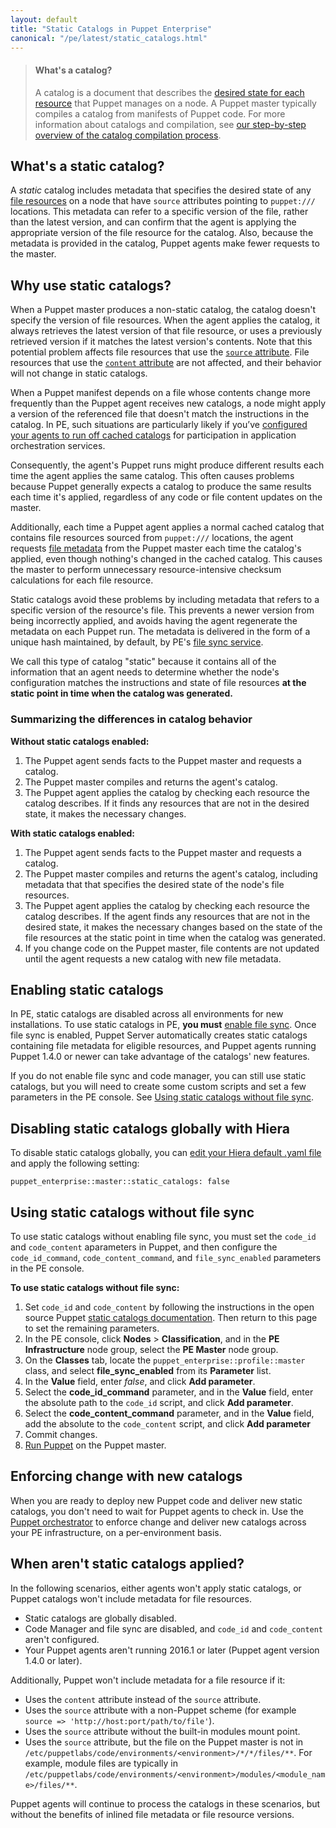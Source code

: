 ```yaml
---
layout: default
title: "Static Catalogs in Puppet Enterprise"
canonical: "/pe/latest/static_catalogs.html"
---
```


> #### What's a catalog?
>
> A catalog is a document that describes the [desired state for each resource]({{puppet}}/lang_resources.html) that Puppet manages on a node. A Puppet master typically compiles a catalog from manifests of Puppet code. For more information about catalogs and compilation, see [our step-by-step overview of the catalog compilation process]({{puppet}}/subsystem_catalog_compilation.html).

## What's a static catalog?

A *static* catalog includes metadata that specifies the desired state of any [file resources]({{puppet}}/types/file.html) on a node that have `source` attributes pointing to `puppet:///` locations. This metadata can refer to a specific version of the file, rather than the latest version, and can confirm that the agent is applying the appropriate version of the file resource for the catalog. Also, because the metadata is provided in the catalog, Puppet agents make fewer requests to the master.

## Why use static catalogs?

When a Puppet master produces a non-static catalog, the catalog doesn't specify the version of file resources. When the agent applies the catalog, it always retrieves the latest version of that file resource, or uses a previously retrieved version if it matches the latest version's contents. Note that this potential problem affects file resources that use the [`source` attribute]({{puppet}}/types/file.html#file-attribute-source). File resources that use the [`content` attribute]({{puppet}}/types/file.html#file-attribute-content) are not affected, and their behavior will not change in static catalogs.

When a Puppet manifest depends on a file whose contents change more frequently than the Puppet agent receives new catalogs, a node might apply a version of the referenced file that doesn't match the instructions in the catalog. In PE, such situations are particularly likely if you’ve [configured your agents to run off cached catalogs](./orchestrator_install.html#prepare-your-agents-for-orchestration-services) for participation in application orchestration services.

Consequently, the agent's Puppet runs might produce different results each time the agent applies the same catalog. This often causes problems because Puppet generally expects a catalog to produce the same results each time it's applied, regardless of any code or file content updates on the master.

Additionally, each time a Puppet agent applies a normal cached catalog that contains file resources sourced from `puppet:///` locations, the agent requests [file metadata]({{puppet}}/http_api/http_file_metadata.html) from the Puppet master each time the catalog's applied, even though nothing's changed in the cached catalog. This causes the master to perform unnecessary resource-intensive checksum calculations for each file resource.

Static catalogs avoid these problems by including metadata that refers to a specific version of the resource's file. This prevents a newer version from being incorrectly applied, and avoids having the agent regenerate the metadata on each Puppet run. The metadata is delivered in the form of a unique hash maintained, by default, by PE's [file sync service](./cmgmt_filesync.html).

We call this type of catalog "static" because it contains all of the information that an agent needs to determine whether the node's configuration matches the instructions and state of file resources **at the static point in time when the catalog was generated.**

### Summarizing the differences in catalog behavior

**Without static catalogs enabled:**

1. The Puppet agent sends facts to the Puppet master and requests a catalog.
2. The Puppet master compiles and returns the agent's catalog.
3. The Puppet agent applies the catalog by checking each resource the catalog describes. If it finds any resources that are not in the desired state, it makes the necessary changes.

**With static catalogs enabled:**

1. The Puppet agent sends facts to the Puppet master and requests a catalog.
2. The Puppet master compiles and returns the agent's catalog, including metadata that that specifies the desired state of the node's file resources.
3. The Puppet agent applies the catalog by checking each resource the catalog describes. If the agent finds any resources that are not in the desired state, it makes the necessary changes based on the state of the file resources at the static point in time when the catalog was generated.
4. If you change code on the Puppet master, file contents are not updated until the agent requests a new catalog with new file metadata.

## Enabling static catalogs

In PE, static catalogs are disabled across all environments for new installations. To use static catalogs in PE, **you must** [enable file sync](./cmgmt_filesync.html#enabling-or-disabling-file-sync).  Once file sync is enabled, Puppet Server automatically creates static catalogs containing file metadata for eligible resources, and Puppet agents running Puppet 1.4.0 or newer can take advantage of the catalogs' new features.

If you do not enable file sync and code manager, you can still use static catalogs, but you will need to create some custom scripts and set a few parameters in the PE console. See [Using static catalogs without file sync](#using-static-catalogs-without-file-sync-service).

## Disabling static catalogs globally with Hiera

To disable static catalogs globally, you can [edit your Hiera default .yaml file](./config_intro.html#configure-settings-with-hiera) and apply the following setting:

`puppet_enterprise::master::static_catalogs: false`

## Using static catalogs without file sync

To use static catalogs without enabling file sync, you must set the `code_id` and `code_content` aparameters in Puppet, and then configure the `code_id_command`, `code_content_command`, and `file_sync_enabled` parameters in the PE console.

**To use static catalogs without file sync:**

1. Set `code_id` and `code_content` by following the instructions in the open source Puppet [static catalogs documentation]({{puppet}}/static_catalogs.md#configuring-code_id-and-code_content). Then return to this page to set the remaining parameters.
2. In the PE console, click **Nodes** > **Classification**, and in the **PE Infrastructure** node group, select the **PE Master** node group.
3. On the **Classes** tab, locate the `puppet_enterprise::profile::master` class, and select **file_sync_enabled** from its **Parameter** list.
4. In the **Value** field, enter *false*, and click **Add parameter**.
5. Select the **code_id_command** parameter, and in the **Value** field, enter the absolute path to the `code_id` script, and click **Add parameter**.
6. Select the **code_content_command** parameter, and in the **Value** field, add the absolute to the `code_content` script, and click **Add parameter**
7. Commit changes.
8. [Run Puppet](./console_classes_groups_running_puppet.html#options-for-running-puppet-on-agent-nodes) on the Puppet master.

## Enforcing change with new catalogs

When you are ready to deploy new Puppet code and deliver new static catalogs, you don't need to wait for Puppet agents to check in. Use the [Puppet orchestrator](./orchestrator_intro.html) to enforce change and deliver new catalogs across your PE infrastructure, on a per-environment basis.

## When aren't static catalogs applied?

In the following scenarios, either agents won't apply static catalogs, or Puppet catalogs won't include metadata for file resources.

* Static catalogs are globally disabled.
* Code Manager and file sync are disabled, and `code_id` and `code_content` aren't configured.
* Your Puppet agents aren't running 2016.1 or later (Puppet agent version 1.4.0 or later).

Additionally, Puppet won't include metadata for a file resource if it:

* Uses the `content` attribute instead of the `source` attribute.
* Uses the `source` attribute with a non-Puppet scheme (for example `source => 'http://host:port/path/to/file'`).
* Uses the `source` attribute without the built-in modules mount point.
* Uses the `source` attribute, but the file on the Puppet master is not in `/etc/puppetlabs/code/environments/<environment>/*/*/files/**`. For example, module files are typically in `/etc/puppetlabs/code/environments/<environment>/modules/<module_name>/files/**`.

Puppet agents will continue to process the catalogs in these scenarios, but without the benefits of inlined file metadata or file resource versions.